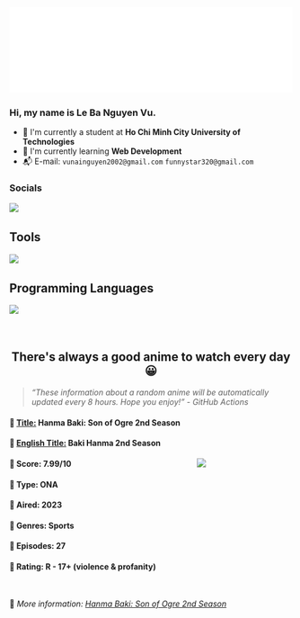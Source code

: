 
<img src="svg/nai.svg" />

<br />

<h3>Hi, my name is <strong>Le Ba Nguyen Vu</strong>.</h3>

- 🏫 I'm currently a student at **Ho Chi Minh City University of Technologies**
- 👀 I'm currently learning **Web Development**
- 📬 E-mail: `vunainguyen2002@gmail.com` `funnystar320@gmail.com`


<h3>Socials</h3>
<a target="_blank" href="https://instagram.com/vu.le1352"><img src="https://img.shields.io/badge/Instagram-%23E4405F.svg?style=for-the-badge&logo=Instagram&logoColor=white" /></a>

<p>
  <h2>Tools</h2>
  <a href="https://skillicons.dev">
    <img src="https://skillicons.dev/icons?i=git,dotnet,mongodb,express,react,nodejs,bootstrap,tailwind,laravel,docker&theme=dark" />
  </a>

  <br />

  <h2>Programming Languages</h2>

  <a href="https://skillicons.dev">
    <img src="https://skillicons.dev/icons?i=javascript,typescript,html,css,cs,php&theme=dark" />
  </a>
</p>

<br />

<h2 align="center">There's always a good anime to watch every day 😀</h2>

<blockquote>
<i>
<q>These information about a random anime will be automatically updated every 8 hours. Hope you enjoy!</q> - GitHub Actions
</i>
</blockquote>

<h4>
  <strong>🥭 <u>Title:</u></strong> Hanma Baki: Son of Ogre 2nd Season
</h4>

<h4>🌿 <u>English Title:</u> Baki Hanma 2nd Season</h4>

<img align="right" width="170" src=https://cdn.myanimelist.net/images/anime/1800/135847.jpg />

<h4>🌱 Score: 7.99/10</h4>

<h4>🌲 Type: ONA</h4>

<h4>🌴 Aired: 2023</h4>

<h4>🌵 Genres: Sports</h4>

<h4>🥑 Episodes: 27</h4>

<h4>🍏 Rating: R - 17+ (violence & profanity)</h4>

<br />

🍂 *More information: [Hanma Baki: Son of Ogre 2nd Season](https://myanimelist.net/anime/51318/Hanma_Baki__Son_of_Ogre_2nd_Season)*
    
